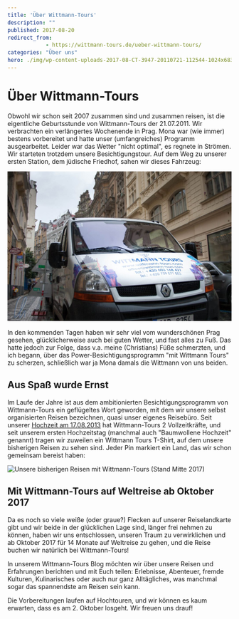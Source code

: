```yaml
---
title: 'Über Wittmann-Tours'
description: ""
published: 2017-08-20
redirect_from: 
            - https://wittmann-tours.de/ueber-wittmann-tours/
categories: "Über uns"
hero: ./img/wp-content-uploads-2017-08-CT-3947-20110721-112544-1024x683.jpg
---
```

# Über Wittmann-Tours

Obwohl wir schon seit 2007 zusammen sind und zusammen reisen, ist die eigentliche Geburtsstunde von Wittmann-Tours der 21.07.2011. Wir verbrachten ein verlängertes Wochenende in Prag. Mona war (wie immer) bestens vorbereitet und hatte unser (umfangreiches) Programm ausgearbeitet. Leider war das Wetter "nicht optimal", es regnete in Strömen. Wir starteten trotzdem unsere Besichtigungstour. Auf dem Weg zu unserer ersten Station, dem jüdische Friedhof, sahen wir dieses Fahrzeug:

![Wittmann-Tours in Prag](./img/wp-content-uploads-2017-08-CT-3947-20110721-112544-1024x683.jpg)

In den kommenden Tagen haben wir sehr viel vom wunderschönen Prag gesehen, glücklicherweise auch bei guten Wetter, und fast alles zu Fuß. Das hatte jedoch zur Folge, dass v.a. meine (Christians) Füße schmerzten, und ich begann, über das Power-Besichtigungsprogramm "mit Wittmann Tours" zu scherzen, schließlich war ja Mona damals die Wittmann von uns beiden.

<!--more-->

## Aus Spaß wurde Ernst

Im Laufe der Jahre ist aus dem ambitionierten Besichtigungsprogramm von Wittmann-Tours ein geflügeltes Wort geworden, mit dem wir unsere selbst organisierten Reisen bezeichnen, quasi unser eigenes Reisebüro. Seit unserer [Hochzeit am 17.08.2013](http://chrwittm.blogspot.de/) hat Wittmann-Tours 2 Vollzeitkräfte, und seit unserem ersten Hochzeitstag (manchmal auch "Baumwollene Hochzeit" genannt) tragen wir zuweilen ein Wittmann Tours T-Shirt, auf dem unsere bisherigen Reisen zu sehen sind. Jeder Pin markiert ein Land, das wir schon gemeinsam bereist haben:

![Unsere bisherigen Reisen mit Wittmann-Tours (Stand Mitte 2017)](http://wittmann-tours.de/wp-content/uploads/2017/08/Wittmann-Tours-08-2017-01-1024x576.png)

## Mit Wittmann-Tours auf Weltreise ab Oktober 2017

Da es noch so viele weiße (oder graue?) Flecken auf unserer Reiselandkarte gibt und wir beide in der glücklichen Lage sind, länger frei nehmen zu können, haben wir uns entschlossen, unseren Traum zu verwirklichen und ab Oktober 2017 für 14 Monate auf Weltreise zu gehen, und die Reise buchen wir natürlich bei Wittmann-Tours!

In unserem Wittmann-Tours Blog möchten wir über unsere Reisen und Erfahrungen berichten und mit Euch teilen: Erlebnisse, Abenteuer, fremde Kulturen, Kulinarisches oder auch nur ganz Alltägliches, was manchmal sogar das spannendste am Reisen sein kann.

Die Vorbereitungen laufen auf Hochtouren, und wir können es kaum erwarten, dass es am 2. Oktober losgeht. Wir freuen uns drauf!
